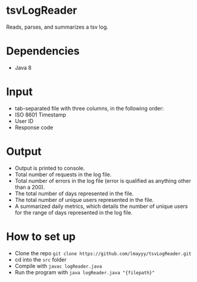 # tsvLogReader
Reads, parses, and summarizes a tsv log.

# Dependencies
* Java 8

# Input
* tab-separated file with three columns, in the following order:
* ISO 8601 Timestamp
* User ID
* Response code

# Output
* Output is printed to console.
* Total number of requests in the log file.
* Total number of errors in the log file (error is qualified as anything other than a 200).
* The total number of days represented in the file.
* The total number of unique users represented in the file.
* A summarized daily metrics, which details the number of unique users for the range of days represented in the log file.

# How to set up
* Clone the repo `git clone https://github.com/lmayyy/tsvLogReader.git`
* cd into the `src` folder
* Compile with `javac logReader.java`
* Run the program with `java logReader.java "{filepath}"`

